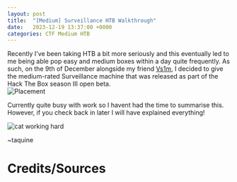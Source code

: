 ```yaml
---
layout: post
title:  "[Medium] Surveillance HTB Walkthrough"
date:   2023-12-19 13:37:00 +0000
categories: CTF Medium HTB
---
```


Recently I've been taking HTB a bit more seriously and this eventually led to me being able pop easy and medium boxes within a day quite frequently. As such, on the 9th of December alongside my friend [Vs1m](https://vsim.xyz/), I decided to give the medium-rated Surveillance machine that was released as part of the Hack The Box season III open beta.    
![Placement](https://i.imgur.com/EPs3njo.png)

Currently quite busy with work so I havent had the time to summarise this. However, if you check back in later I will have explained everything!

![cat working hard](https://64.media.tumblr.com/7a2d701ba2e421cf08ab15ab72c11b77/tumblr_nuryp6vbb11uyd39io1_250.gifv)

~taquine


# Credits/Sources